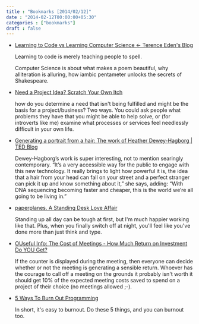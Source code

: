 ```yaml
---
title : "Bookmarks [2014/02/12]"
date : "2014-02-12T00:00:00+05:30"
categories : ["bookmarks"]
draft : false
---
```


-   [Learning to Code vs Learning Computer Science ← Terence Eden's Blog](http://shkspr.mobi/blog/2014/02/learning-to-code-vs-learning-computer-science/)

    Learning to code is merely teaching people to spell.

    Computer Science is about what makes a poem beautiful, why
    alliteration is alluring, how iambic pentameter unlocks the secrets
    of Shakespeare.

-   [Need a Project Idea? Scratch Your Own Itch](http://www.jeffknupp.com/blog/2014/01/28/need-a-project-idea-scratch-your-own-itch/)

    how do you determine a need that isn't being fulfilled and might be
    the basis for a project/business? Two ways. You could ask people
    what problems they have that you might be able to help solve, or
    (for introverts like me) examine what processes or services feel
    needlessly difficult in your own life.

-   [Generating a portrait from a hair: The work of Heather Dewey-Hagborg | TED Blog](http://blog.ted.com/2013/06/20/generating-a-sculpture-from-a-hair-the-work-of-heather-dewey-hagborg/)

    Dewey-Hagborg’s work is super interesting, not to mention searingly
    contemporary. “It’s a very accessible way for the public to engage
    with this new technology. It really brings to light how powerful it
    is, the idea that a hair from your head can fall on your street and
    a perfect stranger can pick it up and know something about it,” she
    says, adding: “With DNA sequencing becoming faster and cheaper, this
    is the world we’re all going to be living in.”

-   [paperplanes. A Standing Desk Love Affair](http://www.paperplanes.de/2014/2/10/standing-desk.html)

    Standing up all day can be tough at first, but I'm much happier
    working like that. Plus, when you finally switch off at night,
    you'll feel like you've done more than just think and type.

-   [OUseful Info: The Cost of Meetings - How Much Return on Investment Do YOU Get?](http://ouseful.open.ac.uk/blogarchive/014885.html)

    If the counter is displayed during the meeting, then everyone can
    decide whether or not the meeting is generating a sensible
    return. Whoever has the courage to call off a meeting on the grounds
    it probably isn't worth it should get 10% of the expected meeting
    costs saved to spend on a project of their choice (no meetings
    allowed ;-).

-   [5 Ways To Burn Out Programming](http://blog.braegger.pw/5-ways-to-burn-out-programming/)

    In short, it's easy to burnout. Do these 5 things, and you can
    burnout too.

